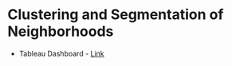 # Clustering and Segmentation of Neighborhoods
 
* Tableau Dashboard - [Link](https://public.tableau.com/views/SegmentationOfBengaluruNeighborhoods/Dashboard1?:language=en-GB&:sid=&:redirect=auth&:display_count=n&:origin=viz_share_link)
